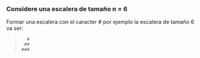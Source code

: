 ### Considere una escalera de tamaño n = 6

Formar una escalera con el caracter # por ejemplo la escalera de tamaño 6 va ser:

>
>       #
>      ##
>     ###
>    ####
>   #####
>  ######

